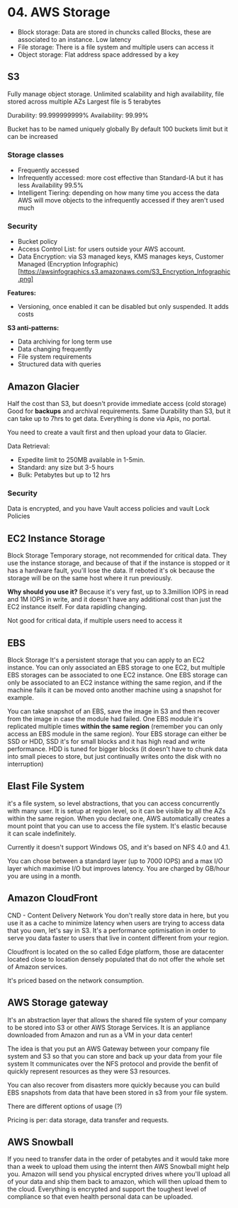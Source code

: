 # 04. AWS Storage

* Block storage: Data are stored in chuncks called Blocks, these are associated to an instance. Low latency
* File storage: There is a file system and multiple users can access it
* Object storage: Flat address space addressed by a key


## S3

Fully manage object storage. Unlimited scalability and high availability, file stored across multiple AZs
Largest file is 5 terabytes

Durability: 99.999999999%
Availability: 99.99%

Bucket has to be named uniquely globally
By default 100 buckets limit but it can be increased

### Storage classes

* Frequently accessed
* Infrequently accessed: more cost effective than Standard-IA but it has less Availability 99.5%
* Intelligent Tiering: depending on how many time you access the data AWS will move objects to the infrequently accessed if they aren't used
much

### Security


* Bucket policy
* Access Control List: for users outside your AWS account.
* Data Encryption: via S3 managed keys, KMS manages keys, Customer Managed (Encryption Infographic)[https://awsinfographics.s3.amazonaws.com/S3_Encryption_Infographic.png]

**Features:**
* Versioning, once enabled it can be disabled but only suspended. It adds costs

**S3 anti-patterns:**
* Data archiving for long term use
* Data changing frequently
* File system requirements
* Structured data with queries

## Amazon Glacier

Half the cost than S3, but doesn't provide immediate access (cold storage)
Good for **backups** and archival requirements. Same Durability than S3, but it can take up to 7hrs to get data.
Everything is done via Apis, no portal.

You need to create a vault first and then upload your data to Glacier.

Data Retrieval: 
* Expedite limit to 250MB available in 1-5min.
* Standard: any size but 3-5 hours
* Bulk: Petabytes but up to 12 hrs

### Security
Data is encrypted, and you have Vault access policies and vault Lock Policies

## EC2 Instance Storage 
Block Storage Temporary storage, not recommended for critical data. They use the instance storage, and because of that if the instance is stopped or it has a hardware
fault, you'll lose the data. If reboted it's ok because the storage will be on the same host where it run previously.

**Why should you use it?** Because it's very fast, up to 3.3million IOPS in read and 1M IOPS in write, and it doesn't have any additional cost than just the EC2 instance itself. For data rapidling changing.

Not good for critical data, if multiple users need to access it 

## EBS
Block Storage
It's a persistent storage that you can apply to an EC2 instance. You can only associated an EBS storage to one EC2, but multiple EBS storages can be associated to one EC2 instance. One EBS storage can only be associated to an EC2 instance withing the same region, and if the machine fails it can be moved onto another machine using a snapshot for example.

You can take snapshot of an EBS, save the image in S3 and then recover from the image in case the module had failed.
One EBS module it's replicated multiple times **within the same region** (remember you can only access an EBS module in the same region).
Your EBS storage can either be SSD or HDD, SSD it's for small blocks and it has high read and write performance. HDD is tuned for bigger blocks (it doesn't have to chunk data into small pieces to store, but just continually writes onto the disk with no interruption)

## Elast File System
it's a file system, so level abstractions, that you can access concurrently with many user. It is setup at region level, so it can be visible by all the AZs within the same region. When you declare one, AWS automatically creates a mount point that you can use to access the file system.
It's elastic because it can scale indefinitely.

Currently it doesn't support Windows OS, and it's based on NFS 4.0 and 4.1.

You can chose between a standard layer (up to 7000 IOPS) and a max I/O layer which maximise I/O but improves latency.
You are charged by GB/hour you are using in a month.

## Amazon CloudFront
CND - Content Delivery Network
You don't really store data in here, but you use it as a cache to minimize latency when users are trying to access data that you own, let's say in S3.
It's a performance optimisation in order to serve you data faster to users that live in content different from your region.

Cloudfront is located on the so called Edge platform, those are datacenter located close to location densely populated that do not offer the whole set of Amazon services.

It's priced based on the network consumption.

## AWS Storage gateway

It's an abstraction layer that allows the shared file system of your company to be stored into S3 or other AWS Storage Services.
It is an appliance downloaded from Amazon and run as a VM in your data center!

The idea is that you put an AWS Gateway between your company file system and S3 so that you can store and back up your data from your file system
It communicates over the NFS protocol and provide the benfit of quickly represent resources as they were S3 resources.

You can also recover from disasters more quickly because you can build EBS snapshots from data that have been stored in s3 from your file system.

There are different options of usage (?)

Pricing is per: data storage, data transfer and requests.

## AWS Snowball
If you need to transfer data in the order of petabytes and it would take more than a week to upload them using the internt then AWS Snowball might help you. Amazon will send you physical encrypted drives where you'll upload all of your data and ship them back to amazon, which will then upload them to the cloud. Everything is encrypted and support the toughest level of compliance so that even health personal data can be uploaded.